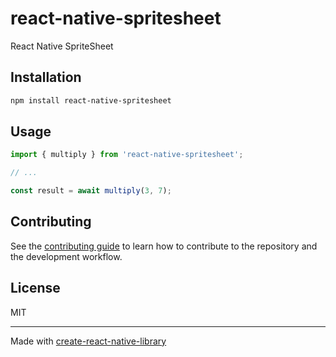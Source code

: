 # react-native-spritesheet

React Native SpriteSheet

## Installation

```sh
npm install react-native-spritesheet
```

## Usage

```js
import { multiply } from 'react-native-spritesheet';

// ...

const result = await multiply(3, 7);
```

## Contributing

See the [contributing guide](CONTRIBUTING.md) to learn how to contribute to the repository and the development workflow.

## License

MIT

---

Made with [create-react-native-library](https://github.com/callstack/react-native-builder-bob)
